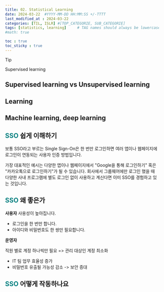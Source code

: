 ```yaml
---
title: 02. Statistical Learning 
date: 2024-03-22  #YYYY-MM-DD HH:MM:SS +/-TTTT
last_modified_at : 2024-03-22
categories: [TIL, ISLR] #[TOP_CATEGORIE, SUB_CATEGORIE]
tags: [statistics, learning]     # TAG names should always be lowercase
#math: true

toc : true
toc_sticky : true
---
```

> [!TIP]
> Supervised learning
> 

## Supervised learning vs Unsupervised learning

## Learning

## Machine learning, deep learning

## <span style="color: teal">SSO </span> 쉽게 이해하기
보통 SSO라고 부르는 Single Sign-On은 한 번만 로그인하면 여러 앱이나 웹페이지에 로그인이 연동되는 사용자 인증 방법입니다.

가장 대표적인 예시는 다양한 앱이나 웹페이지에서 "Google을 통해 로그인하기" 혹은 "카카오톡으로 로그인하기"가 될 수 있습니다. 
회사에서 그룹웨어에만 로그인 했을 때 다양한 사내 프로그램에 별도 로그인 없이 사용하고 계신다면 이미 SSO를 경험하고 있는 것입니다.

## <span style="color: teal">SSO </span> 왜 좋은가

**사용자** 
사용성이 높아집니다.
- 로그인을 한 번만 합니다.
- 아이디와 비밀번호도 한 쌍만 필요합니다.

**운영자**

직원 별로 계정 하나씩만 필요 => 관리 대상인 계정 최소화
- IT 팀 업무 효율성 증가
- 비밀번호 유출될 가능성 감소 -> 보안 증대


## <span style="color: teal">SSO </span> 어떻게 작동하나요















